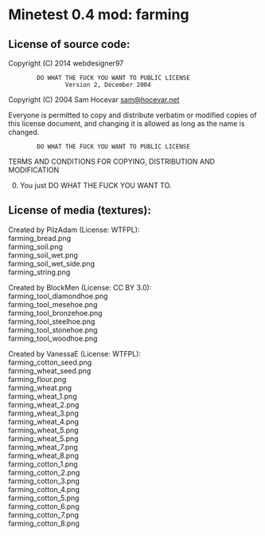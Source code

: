 Minetest 0.4 mod: farming
=========================

License of source code:
-----------------------
Copyright (C) 2014 webdesigner97

            DO WHAT THE FUCK YOU WANT TO PUBLIC LICENSE
                    Version 2, December 2004

 Copyright (C) 2004 Sam Hocevar <sam@hocevar.net>

 Everyone is permitted to copy and distribute verbatim or modified
 copies of this license document, and changing it is allowed as long
 as the name is changed.

            DO WHAT THE FUCK YOU WANT TO PUBLIC LICENSE
   TERMS AND CONDITIONS FOR COPYING, DISTRIBUTION AND MODIFICATION

  0. You just DO WHAT THE FUCK YOU WANT TO. 

License of media (textures):
----------------------------
Created by PilzAdam (License: WTFPL):  
  farming_bread.png  
  farming_soil.png  
  farming_soil_wet.png  
  farming_soil_wet_side.png  
  farming_string.png  

Created by BlockMen (License: CC BY 3.0):  
  farming_tool_diamondhoe.png  
  farming_tool_mesehoe.png  
  farming_tool_bronzehoe.png  
  farming_tool_steelhoe.png  
  farming_tool_stonehoe.png  
  farming_tool_woodhoe.png  

Created by VanessaE (License: WTFPL):  
  farming_cotton_seed.png  
  farming_wheat_seed.png  
  farming_flour.png  
  farming_wheat.png  
  farming_wheat_1.png  
  farming_wheat_2.png  
  farming_wheat_3.png  
  farming_wheat_4.png  
  farming_wheat_5.png  
  farming_wheat_5.png  
  farming_wheat_7.png  
  farming_wheat_8.png  
  farming_cotton_1.png  
  farming_cotton_2.png  
  farming_cotton_3.png  
  farming_cotton_4.png  
  farming_cotton_5.png  
  farming_cotton_6.png  
  farming_cotton_7.png  
  farming_cotton_8.png  
